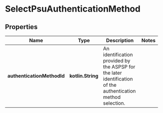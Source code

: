 
# SelectPsuAuthenticationMethod

## Properties
Name | Type | Description | Notes
------------ | ------------- | ------------- | -------------
**authenticationMethodId** | **kotlin.String** | An identification provided by the ASPSP for the later identification of the authentication method selection.  | 



